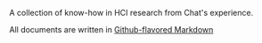 A collection of know-how in HCI research from Chat's experience.

All documents are written in [Github-flavored Markdown](https://help.github.com/articles/github-flavored-markdown/)